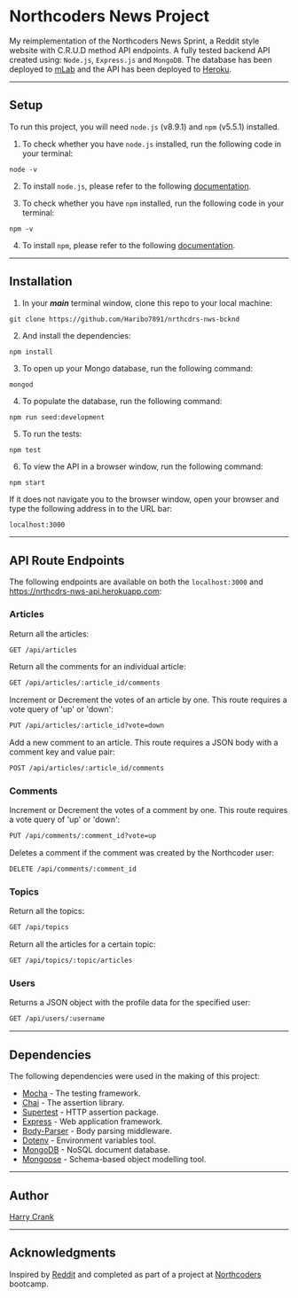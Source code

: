 # Northcoders News Project

My reimplementation of the Northcoders News Sprint, a Reddit style website with C.R.U.D method API endpoints. A fully tested backend API created using: `Node.js`, `Express.js` and `MongoDB`. The database has been deployed to [mLab](https://mlab.com/home "mLab homepage") and the API has been deployed to [Heroku](https://nrthcdrs-nws-api.herokuapp.com "Northcoders News API").
___

## Setup

To run this project, you will need `node.js` (v8.9.1) and `npm` (v5.5.1) installed.

1. To check whether you have `node.js` installed, run the following code in your terminal:

``` node
node -v
```

2. To install `node.js`, please refer to the following [documentation](https://nodejs.org/en/ "Node.js Homepage").

3. To check whether you have `npm` installed, run the following code in your terminal:

``` node
npm -v
```

4. To install `npm`, please refer to the following [documentation](https://docs.npmjs.com "NPM Homepage").

___

## Installation

1. In your _**main**_ terminal window, clone this repo to your local machine:

``` node
git clone https://github.com/Haribo7891/nrthcdrs-nws-bcknd
```

2. And install the dependencies:

``` node
npm install
```

3. To open up your Mongo database, run the following command:

``` node
mongod
```

4. To populate the database, run the following command:

``` node
npm run seed:development
```

5. To run the tests:

``` node
npm test
```

6. To view the API in a browser window, run the following command:

``` node
npm start
```

If it does not navigate you to the browser window, open your browser and type the following address in to the URL bar:

``` HTML
localhost:3000
```

___

## API Route Endpoints

The following endpoints are available on both the `localhost:3000` and <https://nrthcdrs-nws-api.herokuapp.com>:

### Articles

Return all the articles:

``` HTML
GET /api/articles
```

Return all the comments for an individual article:

``` HTML
GET /api/articles/:article_id/comments
```

Increment or Decrement the votes of an article by one. This route requires a vote query of 'up' or 'down':

``` HTML
PUT /api/articles/:article_id?vote=down
```

Add a new comment to an article. This route requires a JSON body with a comment key and value pair:

``` HTML
POST /api/articles/:article_id/comments
```

### Comments

Increment or Decrement the votes of a comment by one. This route requires a vote query of 'up' or 'down':

``` HTML
PUT /api/comments/:comment_id?vote=up
```

Deletes a comment if the comment was created by the Northcoder user:

``` HTML
DELETE /api/comments/:comment_id
```

### Topics

Return all the topics:

``` HTML
GET /api/topics
```

Return all the articles for a certain topic:

``` HTML
GET /api/topics/:topic/articles
```

### Users

Returns a JSON object with the profile data for the specified user:

``` HTML
GET /api/users/:username
```

___

## Dependencies

The following dependencies were used in the making of this project:

* [Mocha](https://mochajs.org "Mocha.js Homepage") - The testing framework.
* [Chai](http://chaijs.com "Chai.js Homepage") - The assertion library.
* [Supertest](https://www.npmjs.com/package/supertest "Supertest Homepage") - HTTP assertion package.
* [Express](https://expressjs.com "Express.js Homepage") - Web application framework.
* [Body-Parser](https://www.npmjs.com/package/body-parser "Body-Parser Homepage") - Body parsing middleware.
* [Dotenv](https://www.npmjs.com/package/dotenv "Dotenv Homepage") - Environment variables tool.
* [MongoDB](https://www.mongodb.com "MongoDB Homepage") - NoSQL document database.
* [Mongoose](http://mongoosejs.com "Mongoose.js Homepage") - Schema-based object modelling tool.

___

## Author

[Harry Crank](https://github.com/Haribo7891 "Harry's Github Homepage")
___

## Acknowledgments

Inspired by [Reddit](https://www.reddit.com "Reddit Homepage") and completed as part of a project at [Northcoders](https://northcoders.com/ "Northcoders Homepage") bootcamp.